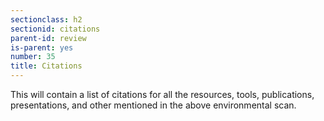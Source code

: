 ```yaml
---
sectionclass: h2
sectionid: citations
parent-id: review
is-parent: yes
number: 35
title: Citations
---
```


This will contain a list of citations for all the resources, tools, publications, presentations, and other mentioned in the above environmental scan.
